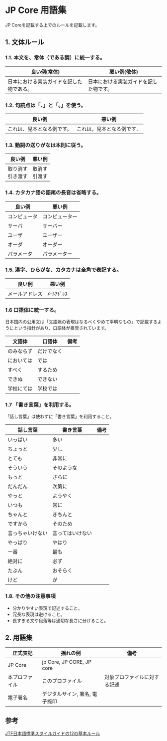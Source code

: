 # JP Core 用語集
JP Coreを記載する上でのルールを記載します。

## 1. 文体ルール
### 1.1. 本文を、常体（である調）に統一する。
|良い例(常体)|悪い例(敬体)| 
|---|---|
|日本における実装ガイドを記した物である。|日本における実装ガイドを記した物です。|

### 1.2. 句読点は「、」と「。」を使う。

|良い例|悪い例| 
|---|---|
|これは、見本となる例です。|これは，見本となる例です．|

### 1.3. 動詞の送りがなは本則に従う。

|良い例|悪い例| 
|---|---|
|取り消す<br/>引き渡す|取消す<br/>引渡す|

### 1.4. カタカナ語の語尾の長音は省略する。

|良い例|悪い例| 
|---|---|
|コンピュータ|コンピューター|
|サーバ|サーバー|
|ユーザ|ユーザー|
|オーダ|オーダー|
|パラメータ|パラメーター||


### 1.5. 漢字、ひらがな、カタカナは全角で表記する。

|良い例|悪い例| 
|---|---|
|メールアドレス|ﾒｰﾙｱﾄﾞﾚｽ|

### 1.6 口語体に統一する。
日本国内の公用文は「文語脈の表現はなるべくやめて平明なもの」で記載するようにという指針があり、口語体が推奨されています。

|文語体|口語体|備考|
|---|---|---|
|のみならず|だけでなく||
|においては|では||
|すべく|するため||
|できぬ|できない||
|学校にては|学校では||

### 1.7 「書き言葉」を利用する。
「話し言葉」は使わずに「書き言葉」を利用すること。

|話し言葉|書き言葉|備考|
|---|---|---|
|いっぱい|多い||
|ちょっと|少し||
|とても|非常に||
|そういう|そのような||
|もっと|さらに||
|だんだん|次第に||
|やっと|ようやく||
|いつも|常に||
|ちゃんと|きちんと||
|ですから|そのため||
|言っちゃいけない|言ってはいけない||
|やっぱり|やはり||
|一番|最も||
|絶対に|必ず||
|たぶん|おそらく||
|けど|が||

### 1.8. その他の注意事項
- 分かりやすい表現で記述すること。
- 冗長な表現は避けること。
- 長すぎる文や段落等は適切な長さに分けること。


## 2. 用語集

|正式表記|揺れの例|備考|
|---|---|---|
|JP Core|jp Core, JP CORE, JP core|
|本プロファイル|このプロファイル| 対象プロファイルに対する記述 |
|電子署名|デジタルサイン, 署名, 電子捺印 |


## 参考
[JTF日本語標準スタイルガイドの12の基本ルール](https://www.jtf.jp/pdf/jtf_style_guide.pdf)
